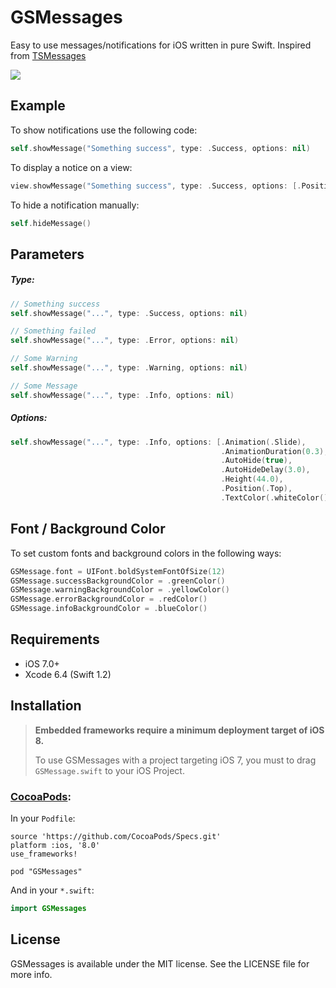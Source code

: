 # GSMessages

Easy to use messages/notifications for iOS written in pure Swift. Inspired from [TSMessages](https://github.com/KrauseFx/TSMessages)

![](https://github.com/wxxsw/GSMessages/blob/master/demo.gif)

## Example

To show notifications use the following code:
```Swift
self.showMessage("Something success", type: .Success, options: nil)
```

To display a notice on a view:
```Swift
view.showMessage("Something success", type: .Success, options: [.Position(.Bottom)])
```

To hide a notification manually:
```Swift
self.hideMessage()
```

## Parameters

##### Type:

```Swift
// Something success
self.showMessage("...", type: .Success, options: nil)

// Something failed
self.showMessage("...", type: .Error, options: nil)

// Some Warning
self.showMessage("...", type: .Warning, options: nil)

// Some Message
self.showMessage("...", type: .Info, options: nil)
```

##### Options:

```Swift
self.showMessage("...", type: .Info, options: [.Animation(.Slide),        // .Slide || .Fade
                                               .AnimationDuration(0.3),
                                               .AutoHide(true),
                                               .AutoHideDelay(3.0),
                                               .Height(44.0),
                                               .Position(.Top),           // .Top || .Bottom
                                               .TextColor(.whiteColor())]
```

## Font / Background Color

To set custom fonts and background colors in the following ways:
```Swift
GSMessage.font = UIFont.boldSystemFontOfSize(12)
GSMessage.successBackgroundColor = .greenColor()
GSMessage.warningBackgroundColor = .yellowColor()
GSMessage.errorBackgroundColor = .redColor()
GSMessage.infoBackgroundColor = .blueColor()
```

## Requirements

- iOS 7.0+
- Xcode 6.4 (Swift 1.2)

## Installation

> **Embedded frameworks require a minimum deployment target of iOS 8.**
>
> To use GSMessages with a project targeting iOS 7, you must to drag `GSMessage.swift` to your iOS Project.

### [CocoaPods](http://cocoapods.org/):

In your `Podfile`:
```
source 'https://github.com/CocoaPods/Specs.git'
platform :ios, '8.0'
use_frameworks!

pod "GSMessages"
```

And in your `*.swift`:
```swift
import GSMessages
```

## License

GSMessages is available under the MIT license. See the LICENSE file for more info.
